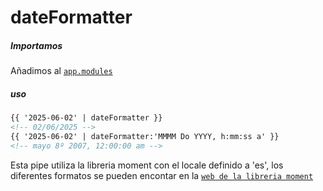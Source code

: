 # dateFormatter

##### Importamos

Añadimos al [`app.modules`](./modules.md)

##### uso

```html
{{ '2025-06-02' | dateFormatter }}
<!-- 02/06/2025 -->
{{ '2025-06-02' | dateFormatter:'MMMM Do YYYY, h:mm:ss a' }}
<!-- mayo 8º 2007, 12:00:00 am -->
```
Esta pipe utiliza la libreria moment con el locale definido a 'es', los diferentes formatos se pueden encontar
en la [`web de la libreria moment`](https://momentjs.com/docs/#/parsing/string-format/)